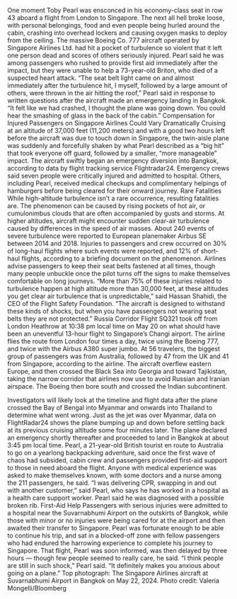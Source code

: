 One moment Toby Pearl was ensconced in his economy-class seat in row 43 aboard a flight from London to Singapore. The next all hell broke loose, with personal belongings, food and even people being hurled around the cabin, crashing into overhead lockers and causing oxygen masks to deploy from the ceiling.
The massive Boeing Co. 777 aircraft operated by Singapore Airlines Ltd. had hit a pocket of turbulence so violent that it left one person dead and scores of others seriously injured. Pearl said he was among passengers who rushed to provide first aid immediately after the impact, but they were unable to help a 73-year-old Briton, who died of a suspected heart attack.
“The seat belt light came on and almost immediately after the turbulence hit, I myself, followed by a large amount of others, were thrown in the air hitting the roof,” Pearl said in response to written questions after the aircraft made an emergency landing in Bangkok. “It felt like we had crashed, I thought the plane was going down. You could hear the smashing of glass in the back of the cabin.”
Compensation for Injured Passengers on Singapore Airlines Could Vary Dramatically
Cruising at an altitude of 37,000 feet (11,200 meters) and with a good two hours left before the aircraft was due to touch down in Singapore, the twin-aisle plane was suddenly and forcefully shaken by what Pearl described as a “big hit” that took everyone off guard, followed by a smaller, “more manageable” impact.
The aircraft swiftly began an emergency diversion into Bangkok, according to data by flight tracking service Flightradar24. Emergency crews said seven people were critically injured and admitted to hospital. Others, including Pearl, received medical checkups and complimentary helpings of hamburgers before being cleared for their onward journey.
Rare Fatalities
While high-altitude turbulence isn’t a rare occurrence, resulting fatalities are. The phenomenon can be caused by rising pockets of hot air, or cumulonimbus clouds that are often accompanied by gusts and storms. At higher altitudes, aircraft might encounter sudden clear-air turbulence caused by differences in the speed of air masses.
About 240 events of severe turbulence were reported to European planemaker Airbus SE between 2014 and 2018. Injuries to passengers and crew occurred on 30% of long-haul flights where such events were reported, and 12% of short-haul flights, according to a briefing document on the phenomenon.
Airlines advise passengers to keep their seat belts fastened at all times, though many people unbuckle once the pilot turns off the signs to make themselves comfortable on long journeys.
“More than 75% of these injuries related to turbulence happen at high altitude more than 30,000 feet, at these altitudes you get clear air turbulence that is unpredictable,” said Hassan Shahidi, the CEO of the Flight Safety Foundation. “The aircraft is designed to withstand these kinds of shocks, but when you have passengers not wearing seat belts they are not protected.”
Russia Corridor
Flight SQ321 took off from London Heathrow at 10:38 pm local time on May 20 on what should have been an uneventful 13-hour flight to Singapore’s Changi airport. The airline flies the route from London four times a day, twice using the Boeing 777, and twice with the Airbus A380 super jumbo. At 56 travelers, the biggest group of passengers was from Australia, followed by 47 from the UK and 41 from Singapore, according to the airline.
The aircraft overflew eastern Europe, and then crossed the Black Sea into Georgia and toward Tajikistan, taking the narrow corridor that airlines now use to avoid Russian and Iranian airspace. The Boeing then bore south and crossed the Indian subcontinent.

Investigators will likely look at the timeline and flight data after the plane crossed the Bay of Bengal into Myanmar and onwards into Thailand to determine what went wrong. Just as the jet was over Myanmar, data on FlightRadar24 shows the plane bumping up and down before settling back at its previous cruising altitude some four minutes later.
The plane declared an emergency shortly thereafter and proceeded to land in Bangkok at about 3:45 pm local time.
Pearl, a 21-year-old British tourist en route to Australia to go on a yearlong backpacking adventure, said once the first wave of chaos had subsided, cabin crew and passengers provided first-aid support to those in need aboard the flight. Anyone with medical experience was asked to make themselves known, with some doctors and a nurse among the 211 passengers, he said.
“I was delivering CPR, swapping in and out with another customer,” said Pearl, who says he has worked in a hospital as a health care support worker. Pearl said he was diagnosed with a possible broken rib.
First-Aid Help
Passengers with serious injuries were admitted to a hospital near the Suvarnabhumi Airport on the outskirts of Bangkok, while those with minor or no injuries were being cared for at the airport and then awaited their transfer to Singapore.
Pearl was fortunate enough to be able to continue his trip, and sat in a blocked-off zone with fellow passengers who had endured the harrowing experience to complete his journey to Singapore. That flight, Pearl was soon informed, was then delayed by three hours — though few people seemed to really care, he said.
“I think people are still in such shock,” Pearl said. “It definitely makes you anxious about going on a plane.”
Top photograph: The Singapore Airlines aircraft at Suvarnabhumi Airport in Bangkok on May 22, 2024. Photo credit: Valeria Mongelli/Bloomberg